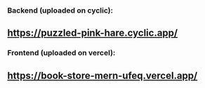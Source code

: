 ### Backend (uploaded on cyclic): 
## https://puzzled-pink-hare.cyclic.app/

### Frontend (uploaded on vercel): 

## https://book-store-mern-ufeq.vercel.app/